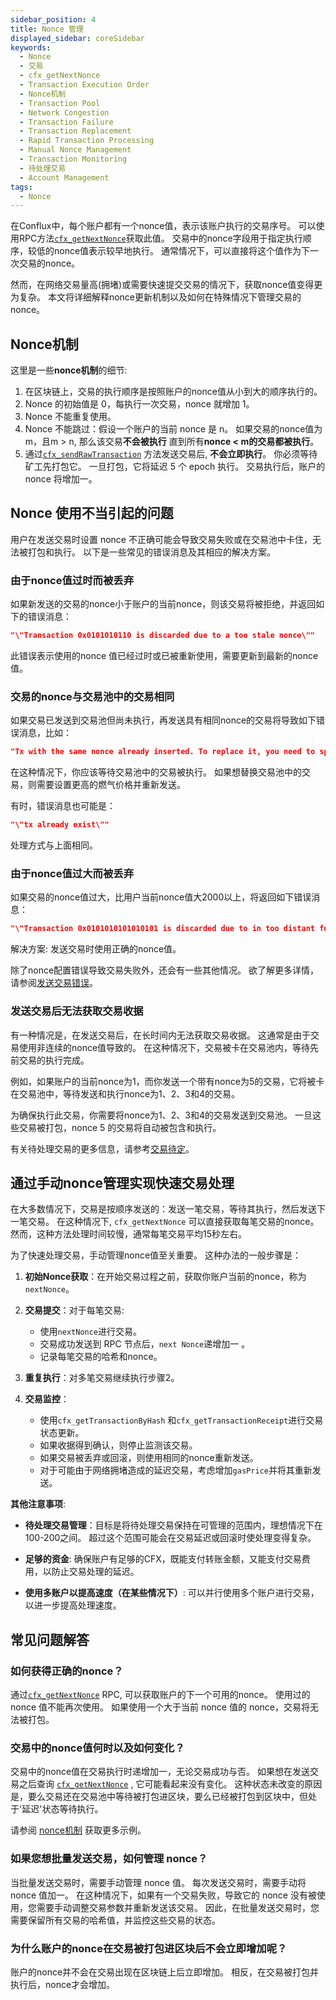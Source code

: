 ```yaml
---
sidebar_position: 4
title: Nonce 管理
displayed_sidebar: coreSidebar
keywords:
  - Nonce
  - 交易
  - cfx_getNextNonce
  - Transaction Execution Order
  - Nonce机制
  - Transaction Pool
  - Network Congestion
  - Transaction Failure
  - Transaction Replacement
  - Rapid Transaction Processing
  - Manual Nonce Management
  - Transaction Monitoring
  - 待处理交易
  - Account Management
tags:
  - Nonce
---
```


在Conflux中，每个账户都有一个nonce值，表示该账户执行的交易序号。 可以使用RPC方法[`cfx_getNextNonce`](/docs/core/build/json-rpc/cfx-namespace/#cfx_getnextnonce)获取此值。 交易中的nonce字段用于指定执行顺序，较低的nonce值表示较早地执行。 通常情况下，可以直接将这个值作为下一次交易的nonce。

然而，在网络交易量高(拥堵)或需要快速提交交易的情况下，获取nonce值变得更为复杂。 本文将详细解释nonce更新机制以及如何在特殊情况下管理交易的nonce。

## Nonce机制

这里是一些**nonce机制**的细节:

1. 在区块链上，交易的执行顺序是按照账户的nonce值从小到大的顺序执行的。
2. Nonce 的初始值是 0，每执行一次交易，nonce 就增加 1。
3. Nonce 不能重复使用。
4. Nonce 不能跳过：假设一个账户的当前 nonce 是 n。 如果交易的nonce值为m，且m > n, 那么该交易**不会被执行** 直到所有**nonce < m的交易都被执行**。
5. 通过[`cfx_sendRawTransaction`](/docs/core/build/json-rpc/cfx-namespace#cfx_sendrawtransaction) 方法发送交易后, **不会立即执行**。 你必须等待矿工先打包它。 一旦打包，它将延迟 5 个 epoch 执行。 交易执行后，账户的 nonce 将增加一。

## Nonce 使用不当引起的问题

用户在发送交易时设置 nonce 不正确可能会导致交易失败或在交易池中卡住，无法被打包和执行。 以下是一些常见的错误消息及其相应的解决方案。

### 由于nonce值过时而被丢弃

如果新发送的交易的nonce小于账户的当前nonce，则该交易将被拒绝，并返回如下的错误消息：

```json
"\"Transaction 0x0101010110 is discarded due to a too stale nonce\""
```

此错误表示使用的nonce 值已经过时或已被重新使用，需要更新到最新的nonce值。

### 交易的nonce与交易池中的交易相同

如果交易已发送到交易池但尚未执行，再发送具有相同nonce的交易将导致如下错误消息，比如：

```json
"Tx with the same nonce already inserted. To replace it, you need to specify a gas price > {}""
```

在这种情况下，你应该等待交易池中的交易被执行。 如果想替换交易池中的交易，则需要设置更高的燃气价格并重新发送。

有时，错误消息也可能是：

```json
"\"tx already exist\""
```

处理方式与上面相同。

### 由于nonce值过大而被丢弃

如果交易的nonce值过大，比用户当前nonce值大2000以上，将返回如下错误消息：

```json
"\"Transaction 0x0101010101010101 is discarded due to in too distant future\""
```

解决方案: 发送交易时使用正确的nonce值。

除了nonce配置错误导致交易失败外，还会有一些其他情况。 欲了解更多详情，请参阅[发送交易错误](./send-tx-error.md)。

### 发送交易后无法获取交易收据

有一种情况是，在发送交易后，在长时间内无法获取交易收据。 这通常是由于交易使用非连续的nonce值导致的。 在这种情况下，交易被卡在交易池内，等待先前交易的执行完成。

例如，如果账户的当前nonce为1，而你发送一个带有nonce为5的交易，它将被卡在交易池中，等待发送和执行nonce为1、2、3和4的交易。

为确保执行此交易，你需要将nonce为1、2、3和4的交易发送到交易池。 一旦这些交易被打包，nonce 5 的交易将自动被包含和执行。

有关待处理交易的更多信息，请参考[交易待定](./why-transaction-is-pending.md)。

## 通过手动nonce管理实现快速交易处理

在大多数情况下，交易是按顺序发送的：发送一笔交易，等待其执行，然后发送下一笔交易。 在这种情况下, `cfx_getNextNonce` 可以直接获取每笔交易的nonce。 然而，这种方法处理时间较慢，通常每笔交易平均15秒左右。

为了快速处理交易，手动管理nonce值至关重要。 这种办法的一般步骤是：

1. **初始Nonce获取**：在开始交易过程之前，获取你账户当前的nonce，称为 `nextNonce`。

2. **交易提交**：对于每笔交易:
   - 使用`nextNonce`进行交易。
   - 交易成功发送到 RPC 节点后，`next Nonce`递增加一 。
   - 记录每笔交易的哈希和nonce。

3. **重复执行**：对多笔交易继续执行步骤2。

4. **交易监控**：
   - 使用`cfx_getTransactionByHash` 和`cfx_getTransactionReceipt`进行交易状态更新。
   - 如果收据得到确认，则停止监测该交易。
   - 如果交易被丢弃或回滚，则使用相同的nonce重新发送。
   - 对于可能由于网络拥堵造成的延迟交易，考虑增加`gasPrice`并将其重新发送。

**其他注意事项**:

- **待处理交易管理**：目标是将待处理交易保持在可管理的范围内，理想情况下在100-200之间。 超过这个范围可能会在交易延迟或回滚时使处理变得复杂。

- **足够的资金**: 确保账户有足够的CFX，既能支付转账金额，又能支付交易费用，以防止交易处理的延迟。

- **使用多账户以提高速度（在某些情况下）**: 可以并行使用多个账户进行交易，以进一步提高处理速度。

## 常见问题解答

### 如何获得正确的nonce？

通过[`cfx_getNextNonce`](/docs/core/build/json-rpc/cfx-namespace/#cfx_getnextnonce) RPC, 可以获取账户的下一个可用的nonce。 使用过的 nonce 值不能再次使用。 如果使用一个大于当前 nonce 值的 nonce，交易将无法被打包。

### 交易中的nonce值何时以及如何变化？

交易中的nonce值在交易执行时递增加一，无论交易成功与否。 如果想在发送交易之后查询 [`cfx_getNextNonce`](/docs/core/build/json-rpc/cfx-namespace/#cfx_getnextnonce) , 它可能看起来没有变化。 这种状态未改变的原因是，要么交易还在交易池中等待被打包进区块，要么已经被打包到区块中，但处于'延迟'状态等待执行。

请参阅 [nonce机制](./nonce.md#nonce-mechanism) 获取更多示例。

### 如果您想批量发送交易，如何管理 nonce？

当批量发送交易时，需要手动管理 nonce 值。 每次发送交易时，需要手动将 nonce 值加一。
在这种情况下，如果有一个交易失败，导致它的 nonce 没有被使用，您需要手动调整交易参数并重新发送该交易。
因此，在批量发送交易时，您需要保留所有交易的哈希值，并监控这些交易的状态。

### 为什么账户的nonce在交易被打包进区块后不会立即增加呢？

账户的nonce并不会在交易出现在区块链上后立即增加。 相反，在交易被打包并执行后，nonce才会增加。
